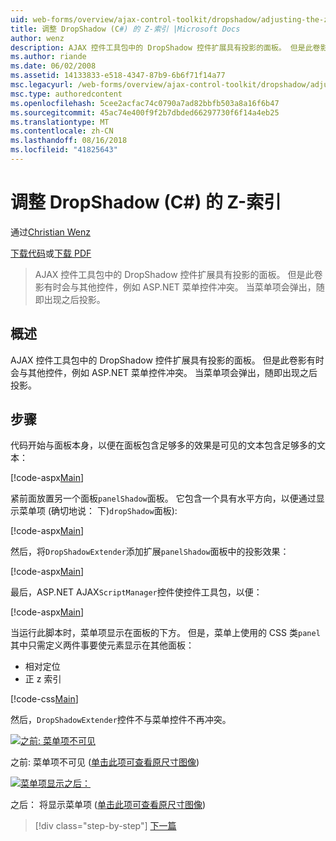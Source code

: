 ```yaml
---
uid: web-forms/overview/ajax-control-toolkit/dropshadow/adjusting-the-z-index-of-a-dropshadow-cs
title: 调整 DropShadow (C#) 的 Z-索引 |Microsoft Docs
author: wenz
description: AJAX 控件工具包中的 DropShadow 控件扩展具有投影的面板。 但是此卷影有时会与其他控件中，已为冲突...
ms.author: riande
ms.date: 06/02/2008
ms.assetid: 14133833-e518-4347-87b9-6b6f71f14a77
msc.legacyurl: /web-forms/overview/ajax-control-toolkit/dropshadow/adjusting-the-z-index-of-a-dropshadow-cs
msc.type: authoredcontent
ms.openlocfilehash: 5cee2acfac74c0790a7ad82bbfb503a8a16f6b47
ms.sourcegitcommit: 45ac74e400f9f2b7dbded66297730f6f14a4eb25
ms.translationtype: MT
ms.contentlocale: zh-CN
ms.lasthandoff: 08/16/2018
ms.locfileid: "41825643"
---
```

<a name="adjusting-the-z-index-of-a-dropshadow-c"></a>调整 DropShadow (C#) 的 Z-索引
====================
通过[Christian Wenz](https://github.com/wenz)

[下载代码](http://download.microsoft.com/download/5/1/6/51652a81-500b-4f6b-88d3-617103e7941e/DropShadow1.cs.zip)或[下载 PDF](http://download.microsoft.com/download/b/6/a/b6ae89ee-df69-4c87-9bfb-ad1eb2b23373/dropshadow1CS.pdf)

> AJAX 控件工具包中的 DropShadow 控件扩展具有投影的面板。 但是此卷影有时会与其他控件，例如 ASP.NET 菜单控件冲突。 当菜单项会弹出，随即出现之后投影。


## <a name="overview"></a>概述

AJAX 控件工具包中的 DropShadow 控件扩展具有投影的面板。 但是此卷影有时会与其他控件，例如 ASP.NET 菜单控件冲突。 当菜单项会弹出，随即出现之后投影。

## <a name="steps"></a>步骤

代码开始与面板本身，以便在面板包含足够多的效果是可见的文本包含足够多的文本：

[!code-aspx[Main](adjusting-the-z-index-of-a-dropshadow-cs/samples/sample1.aspx)]

紧前面放置另一个面板`panelShadow`面板。 它包含一个具有水平方向，以便通过显示菜单项 (确切地说： 下)`dropShadow`面板):

[!code-aspx[Main](adjusting-the-z-index-of-a-dropshadow-cs/samples/sample2.aspx)]

然后，将`DropShadowExtender`添加扩展`panelShadow`面板中的投影效果：

[!code-aspx[Main](adjusting-the-z-index-of-a-dropshadow-cs/samples/sample3.aspx)]

最后，ASP.NET AJAX`ScriptManager`控件使控件工具包，以便：

[!code-aspx[Main](adjusting-the-z-index-of-a-dropshadow-cs/samples/sample4.aspx)]

当运行此脚本时，菜单项显示在面板的下方。 但是，菜单上使用的 CSS 类`panel`其中只需定义两件事要使元素显示在其他面板：

- 相对定位
- 正 z 索引

[!code-css[Main](adjusting-the-z-index-of-a-dropshadow-cs/samples/sample5.css)]

然后，`DropShadowExtender`控件不与菜单控件不再冲突。


[![之前: 菜单项不可见](adjusting-the-z-index-of-a-dropshadow-cs/_static/image2.png)](adjusting-the-z-index-of-a-dropshadow-cs/_static/image1.png)

之前: 菜单项不可见 ([单击此项可查看原尺寸图像](adjusting-the-z-index-of-a-dropshadow-cs/_static/image3.png))


[![菜单项显示之后：](adjusting-the-z-index-of-a-dropshadow-cs/_static/image5.png)](adjusting-the-z-index-of-a-dropshadow-cs/_static/image4.png)

之后： 将显示菜单项 ([单击此项可查看原尺寸图像](adjusting-the-z-index-of-a-dropshadow-cs/_static/image6.png))

> [!div class="step-by-step"]
> [下一篇](manipulating-dropshadow-properties-from-client-code-cs.md)

